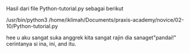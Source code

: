 Hasil dari file Python-tutorial.py sebagai berikut

/usr/bin/python3 /home/iklimah/Documents/praxis-academy/novice/02-10/Python-tutorial.py

hee
u
aku sangat suka anggrek
kita sangat rajin dia sanaget"pandai!"
cerintanya si ina, ini, and itu.